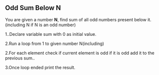 ## Odd Sum Below N

You are given a number **N**, find sum of all odd numbers present below it. (including N if N is an odd number)

1..Declare variable sum with 0 as initial value.

2.Run a loop from 1 to given number N(including) 

2.For each element check if current element is odd if it is odd add it to the previous sum..

3.Once loop ended print the result.
